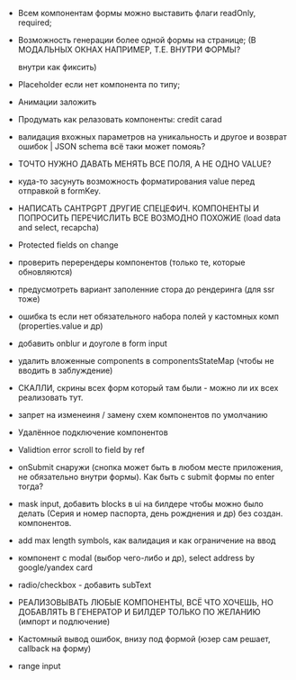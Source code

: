 - Всем компонентам формы можно выставить флаги readOnly, required;

- Возможность генерации более одной формы на странице; (В МОДАЛЬНЫХ ОКНАХ НАПРИМЕР, Т.Е. ВНУТРИ ФОРМЫ? <form> внутри <form> как фиксить)

- Placeholder если нет компонента по типу;

- Анимации заложить

- Продумать как релазовать компоненты: credit carad

- валидация вхожных параметров на уникальность и другое и возврат ошибок | JSON schema всё таки может помояь?

- ТОЧТО НУЖНО ДАВАТЬ МЕНЯТЬ ВСЕ ПОЛЯ, А НЕ ОДНО VALUE?

- куда-то засунуть возможность форматирования value перед отправкой в formKey.

- НАПИСАТЬ CAHTPGPT ДРУГИЕ СПЕЦЕФИЧ. КОМПОНЕНТЫ И ПОПРОСИТЬ ПЕРЕЧИСЛИТЬ ВСЕ ВОЗМОДНО ПОХОЖИЕ (load data and select, recapcha)

- Protected fields on change

- проверить перерендеры компонентов (только те, которые обновляются)

- предусмотреть вариант заполенние стора до рендеринга (для ssr тоже)

- ошибка ts если нет обязательного набора полей у кастомных комп (properties.value и др)

- добавить onblur и доуголе в form input

- удалить вложенные components в componentsStateMap (чтобы не вводить в заблуждение)

- СКАЛЛИ, скрины всех форм который там были - можно ли их всех реализовать тут.

- запрет на изменеиня / замену схем компонентов по умолчанию

- Удалённое подключение компонентов

- Validtion error scroll to field by ref

- onSubmit снаружи (снопка может быть в любом месте приложения, не обязательно внутри формы). Как быть с submit формы по enter тогда?

- mask input, добавить blocks в ui на билдере чтобы можно было делать (Серия и номер паспорта, день рожднения и др) без создан. компонентов.

- add max length symbols, как валидация и как ограничение на ввод

- компонент с modal (выбор чего-либо и др), select address by google/yandex card

- radio/checkbox - добавить subText

- РЕАЛИЗОВЫВАТЬ ЛЮБЫЕ КОМПОНЕНТЫ, ВСЁ ЧТО ХОЧЕШЬ, НО ДОБАВЛЯТЬ В ГЕНЕРАТОР И БИЛДЕР ТОЛЬКО ПО ЖЕЛАНИЮ (импорт и подлючение)

- Кастомный вывод ошибок, внизу под формой (юзер сам решает, callback на форму)

- range input
